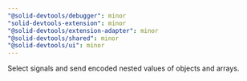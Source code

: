 ```yaml
---
"@solid-devtools/debugger": minor
"solid-devtools-extension": minor
"@solid-devtools/extension-adapter": minor
"@solid-devtools/shared": minor
"@solid-devtools/ui": minor
---
```


Select signals and send encoded nested values of objects and arrays.

